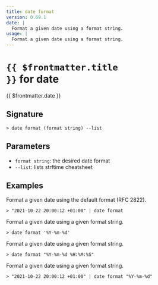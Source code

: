 ```yaml
---
title: date format
version: 0.69.1
date: |
  Format a given date using a format string.
usage: |
  Format a given date using a format string.
---
```


# <code>{{ $frontmatter.title }}</code> for date

<div class='command-title'>{{ $frontmatter.date }}</div>

## Signature

```> date format (format string) --list```

## Parameters

 -  `format string`: the desired date format
 -  `--list`: lists strftime cheatsheet

## Examples

Format a given date using the default format (RFC 2822).
```shell
> "2021-10-22 20:00:12 +01:00" | date format
```

Format a given date using a given format string.
```shell
> date format '%Y-%m-%d'
```

Format a given date using a given format string.
```shell
> date format "%Y-%m-%d %H:%M:%S"
```

Format a given date using a given format string.
```shell
> "2021-10-22 20:00:12 +01:00" | date format "%Y-%m-%d"
```
